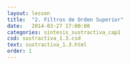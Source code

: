 ```yaml
---
layout: lesson
title:  "2. Filtros de Orden Superior"
date:   2014-03-27 17:00:00
categories: sintesis_sustractiva_cap1
csd: sustractiva_1.3.csd
text: sustractiva_1.3.html
order: 1
---
```


